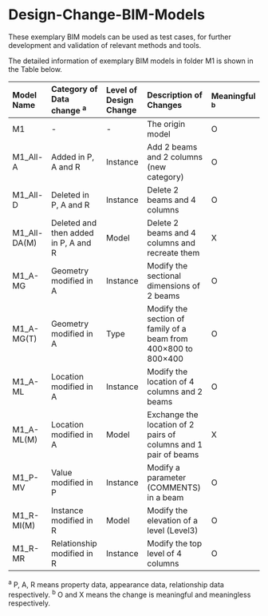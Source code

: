 # Design-Change-BIM-Models
These exemplary BIM models can be used as test cases, for further development and validation of relevant methods and tools.

The detailed information of exemplary BIM models in folder M1 is shown in the Table below.

|Model Name|Category of Data change <sup>a</sup>|Level of Design Change|Description of Changes|Meaningful <sup>b</sup>|
|:--|:--|:--|:--|:--|
|M1|-|-|The origin model|O|
|M1_All-A|Added in P, A and R|Instance|Add 2 beams and 2 columns (new category)|O|
|M1_All-D|Deleted in P, A and R|Instance|Delete 2 beams and 4 columns|O|
|M1_All-DA(M)|Deleted and then added in P, A and R|Model|Delete 2 beams and 4 columns and recreate them|X|
|M1_A-MG|Geometry modified in A|Instance|Modify the sectional dimensions of 2 beams|O|
|M1_A-MG(T)|Geometry modified in A|Type|Modify the section of family of a beam from 400×800 to 800×400|O|
|M1_A-ML|Location modified in A|Instance|Modify the location of 4 columns and 2 beams|O|
|M1_A-ML(M)|Location modified in A|Model| Exchange the location of 2 pairs of columns and 1 pair of beams|X|
|M1_P-MV|Value modified in P|Instance|Modify a parameter (COMMENTS) in a beam|O|
|M1_R-MI(M)|Instance modified in R|Model|Modify the elevation of a level (Level3)|O|
|M1_R-MR|Relationship modified in R|Instance|Modify the top level of 4 columns|O|

<sup>a</sup> P, A, R means property data, appearance data, relationship data respectively.
<sup>b</sup> O and X means the change is meaningful and meaningless respectively.
